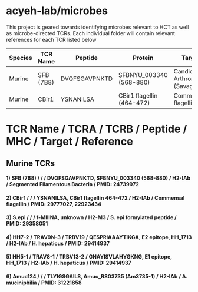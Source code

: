 # acyeh-lab/microbes
This project is geared towards identifying microbes relevant to HCT as well as microbe-directed TCRs.
Each individual folder will contain relevant references for each TCR listed below



| Species       | TCR Name      | Peptide       | Protein                   | Target                             | MHC           | PMID     |
| ------------- | ------------- | ------------- | ------------------------  | ---------------------------------- | ------------- | -------- |
| Murine        | SFB (7B8)     | DVQFSGAVPNKTD | SFBNYU_003340 (568-880)   | Candidatus Arthromatus (Savagella) | H2-IAb | 24739972 |
| Murine        | CBir1         | YSNANILSA     | CBir1 flagellin (464-472) | Commensal flagellin                | H2-IAb | 29777027, 22923434 |

# TCR Name / TCRA / TCRB /  Peptide / MHC / Target / Reference
## Murine TCRs
#### 1) SFB (7B8)   /          /           / DVQFSGAVPNKTD, SFBNYU_003340 (568-880) / H2-IAb / Segmented Filamentous Bacteria / PMID: 24739972 
#### 2) CBir1       /          /           / YSNANILSA, CBir1 flagellin 464-472     / H2-IAb / Commensal flagellin            / PMID: 29777027, 22923434 
#### 3) S.epi       /          /           / f-MIIINA, unknown                      / H2-M3  / S. epi formylated peptide      / PMID: 29358051
#### 4) HH7-2       / TRAV9N-3 / TRBV19    / QESPRIAAAYTIKGA, E2 epitope, HH_1713   / H2-IAb / H. hepaticus                   / PMID: 29414937
#### 5) HH5-1       / TRAV8-1  / TRBV13-2  / GNAYISVLAHYGKNG, E1 epitope, HH_1713   / H2-IAb / H. hepaticus                   / PMID: 29414937
#### 6) Amuc124     /          /           / TLYIGSGAILS, Amuc_RS03735 (Am3735-1)   / H2-IAb / A. muciniphilia                / PMID: 31221858
